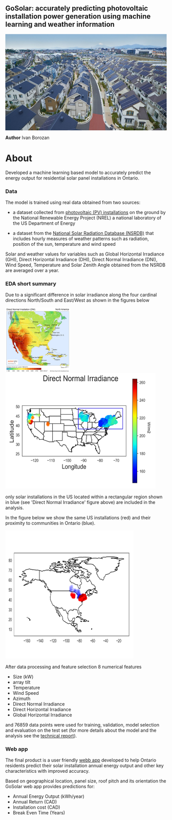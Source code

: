## GoSolar: accurately predicting photovoltaic installation power generation using machine learning and weather information 

<p class="aligncenter">
<img src="./figures/solar-city-Japan.jpg" align="middle" width="100%" height="300">
</p>


**Author** Ivan Borozan 

About
=====

Developed a machine learning based model to accurately predict the energy output for residential solar panel installations in Ontario. 
 
### Data

The model is trained using real data obtained from two sources:

* a dataset collected from [photovoltaic (PV) installations](https://openpv.nrel.gov/) on the ground by the National Renewable Energy Project (NREL) a national laboratory of the US Department of Energy

* a dataset from the [National Solar Radiation Database (NSRDB)](https://nsrdb.nrel.gov/) that includes hourly measures of weather patterns such as radiation, position of the sun, temperature and wind speed

Solar and weather values for variables such as Global Horizontal Irradiance (GHI), Direct Horizontal Irradiance (DHI), Direct Normal Irradiance (DNI), Wind Speed, Temperature and Solar Zenith Angle obtained from the NSRDB are averaged over a year. 

### EDA short summary

Due to a significant difference in solar irradiance along the four cardinal directions North/South and East/West as shown in the figures below  

<p float="left">
  <img src="./figures/Solargis-North-America-DNI-solar-resource-map-en.png"" width="40%" height="30%">
  <img src="./figures/DNI_irradiance2_gimp.png" width="470" height="360"> 
</p>


only solar installations in the US located within a rectangular region shown in blue (see 'Direct Normal Irradiance' figure above) are included in the analysis.

In the figure below we show the same US installations (red) and their proximity to communities in Ontario (blue).

<p float="left">
   <img src="./figures/Ontaro_communities2.png" width="400" height="400"> 
</p>

After data processing and feature selection 8 numerical features

- Size (kW)
- array tilt
- Temperature
- Wind Speed
- Azimuth
- Direct Normal Irradiance
- Direct Horizontal Irradiance 
- Global Horizontal Irradiance 

and 76859 data points were used for training, validation, model selection and evaluation on the test set (for more details about the model and the analysis see the [technical report](./notebooks/solar_eda_and_technical_report.ipynb)).  

### Web app

The final product is a user friendly [webb app](http://hbaranalytics.com:5000) developed to help Ontario residents predict their solar installation annual energy output and other key characteristics with improved accuracy.

Based on geographical location, panel size, roof pitch and its orientation the GoSolar web app provides predictions for:

* Annual Energy Output (kWh/year)
* Annual Return (CAD)
* Installation cost (CAD)
* Break Even Time (Years)
